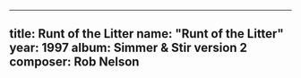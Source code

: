 
---
title: Runt of the Litter
name: "Runt of the Litter"
year:  1997
album: Simmer & Stir version 2
composer: Rob Nelson
---
